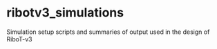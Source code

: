 # ribotv3_simulations
Simulation setup scripts and summaries of output used in the design of RiboT-v3
